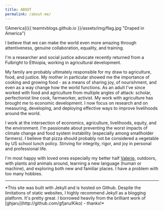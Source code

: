```yaml
---
title: ABOUT
permalink: /about-me/
---
```


![America]({{ teamtvblogs.github.io }}/assets/img/flag.jpg "Draped in America")

I believe that we can make the world even more amazing through attentiveness, genuine collaboration, equality, and training.

I'm a researcher and social justice advocate recently returned from a Fulbright to Ethiopia, working in agricultural development.

My family are probably ultimately responsible for my draw to agriculture, food, and justice. My mother in particular showed me the importance of cooking and growing food - as a means of sharing joy, of nourishment, and even as a way change how the world functions. As an adult I've since worked with food and agriculture from multiple angles of attack: scholar, perfectionist line cook, farmworker, activist. My work with agriculture has brought me to economic development. I now focus on research and on measuring, developing, and deploying effective ways to improve livelihoods around the world.

I work at the intersection of economics, agriculture, livelihoods, equity, and the environment. I'm passionate about preventing the worst impacts of climate change and food system instability (especially among smallholder farmers). I believe that pizza should probably not be considered a vegetable by US school lunch policy. Striving for integrity, rigor, and joy in personal and professional life.

I'm most happy with loved ones especially my better half [Valerie](http://mighti.co), outdoors, with plants and animals around, learning a new language (human or machine), and exploring both new and familiar places. I have a problem with too many hobbies.
<br>

<hr>
*This site was built with Jekyll and is hosted on Github. Despite the limitations of static websites, I highly recommend Jekyll as a blogging platform. It's pretty great. I borrowed heavily from the brilliant work of [ghjaru](http://github.com/gfjaru/Kiko) - thanks!*
